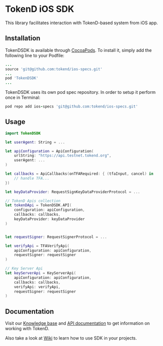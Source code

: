 # TokenD iOS SDK

This library facilitates interaction with TokenD-based system from iOS app.

## Installation

TokenDSDK is available through [CocoaPods](http://cocoapods.org). To install
it, simply add the following line to your Podfile:

```ruby
...
source 'git@github.com:tokend/ios-specs.git'
...
pod 'TokenDSDK'
...
```

TokenDSDK uses its own pod spec repository. In order to setup it perform once in Terminal:

```ruby
pod repo add ios-specs 'git@github.com:tokend/ios-specs.git'
```

## Usage
```swift
import TokenDSDK

let userAgent: String = ...

let apiConfiguration = ApiConfiguration(
    urlString: "https://api.testnet.tokend.org",
    userAgent: ...
)

let callbacks = ApiCallbacks(onTFARequired: { (tfaInput, cancel) in 
    // handle TFA...
})

let keyDataProvider: RequestSignKeyDataProviderProtocol = ...

// TokenD Apis collection
let tokenDApi = TokenDSDK.API(
    configuration: apiConfiguration,
    callbacks: callbacks,
    keyDataProvider: keyDataProvider
)


let requestSigner: RequestSignerProtocol = ...

let verifyApi = TFAVerifyApi(
    apiConfiguration: apiConfiguration,
    requestSigner: requestSigner
)

// Key Server Api
let keyServerApi = KeyServerApi(
    apiConfiguration: apiConfiguration,
    callbacks: callbacks,
    verifyApi: verifyApi,
    requestSigner: requestSigner
)
```

## Documentation
Visit our [Knowledge base](https://tokend.gitbook.io/knowledge-base/) and [API documentation](https://tokend.gitlab.io/docs) to get information on working with TokenD.

Also take a look at [Wiki](https://github.com/tokend/ios-sdk/wiki) to learn how to use SDK in your projects.

